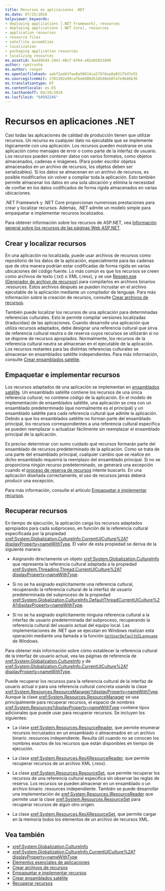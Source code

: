 ```yaml
---
title: Recursos en aplicaciones .NET
ms.date: 07/25/2018
helpviewer_keywords:
- deploying applications [.NET Framework], resources
- deploying applications [.NET Core], resources
- application resources
- resource files
- satellite assemblies
- localization
- packaging application resources
- localizing resources
ms.assetid: 8ad495d4-2941-40cf-bf64-e82e85825890
author: rpetrusha
ms.author: ronpet
ms.openlocfilehash: aabf2ad437ee8a50614ca27978aa0a031f5d7e55
ms.sourcegitcommit: 2701302a99cafbe0d86d53d540eb0fa7e9b46b36
ms.translationtype: HT
ms.contentlocale: es-ES
ms.lasthandoff: 04/28/2019
ms.locfileid: "64592246"
---
```

# <a name="resources-in-net-apps"></a>Recursos en aplicaciones .NET
Casi todas las aplicaciones de calidad de producción tienen que utilizar recursos. Un recurso es cualquier dato no ejecutable que se implemente lógicamente con una aplicación. Los recursos pueden mostrarse en una aplicación como mensajes de error o como parte de la interfaz de usuario. Los recursos pueden contener datos con varios formatos, como objetos almacenados, cadenas e imágenes. (Para poder escribir objetos almacenados en un archivo de recursos, los objetos deben ser serializables). Si los datos se almacenan en un archivo de recursos, es posible modificarlos sin volver a compilar toda la aplicación. Esto también permite almacenar los datos en una sola ubicación y elimina la necesidad de confiar en los datos codificados de forma rígida almacenados en varias ubicaciones.  
  
 .NET Framework y .NET Core proporcionan numerosas prestaciones para crear y localizar recursos. Además, .NET admite un modelo simple para empaquetar e implementar recursos localizados.  
  
 Para obtener información sobre los recursos de ASP.NET, vea [Información general sobre los recursos de las páginas Web ASP.NET](https://docs.microsoft.com/previous-versions/aspnet/ms227427(v=vs.100)).  
  
## <a name="creating-and-localizing-resources"></a>Crear y localizar recursos  

En una aplicación no localizada, puede usar archivos de recursos como repositorio de los datos de la aplicación, especialmente para las cadenas que de otra manera podrían estar codificadas de forma rígida en varias ubicaciones del código fuente. Lo más común es que los recursos se creen como archivos de texto (.txt) o XML (.resx), y se use [Resgen.exe (Generador de archivo de recursos)](../../../docs/framework/tools/resgen-exe-resource-file-generator.md) para compilarlos en archivos binarios .resources. Estos archivos después se pueden incrustar en el archivo ejecutable de la aplicación mediante un compilador de lenguaje. Para más información sobre la creación de recursos, consulte [Crear archivos de recursos](../../../docs/framework/resources/creating-resource-files-for-desktop-apps.md).  

También puede localizar los recursos de una aplicación para determinadas referencias culturales. Esto le permite compilar versiones localizadas (traducidas) de las aplicaciones. Cuando desarrolle una aplicación que utiliza recursos adaptados, debe designar una referencia cultural que sirva de referencia cultural neutra o de reserva cuyos recursos se utilizarán si no se dispone de recursos apropiados. Normalmente, los recursos de la referencia cultural neutra se almacenan en el ejecutable de la aplicación. Los recursos restantes para las distintas referencias culturales se almacenan en ensamblados satélite independientes. Para más información, consulte [Crear ensamblados satélite](../../../docs/framework/resources/creating-satellite-assemblies-for-desktop-apps.md).  
  
## <a name="packaging-and-deploying-resources"></a>Empaquetar e implementar recursos  
 Los recursos adaptados de una aplicación se implementan en [ensamblados satélite](../../../docs/framework/resources/packaging-and-deploying-resources-in-desktop-apps.md). Un ensamblado satélite contiene los recursos de una única referencia cultural; no contiene código de la aplicación. En el modelo de implementación de ensamblados satélite, una aplicación se crea con un ensamblado predeterminado (que normalmente es el principal) y un ensamblado satélite para cada referencia cultural que admite la aplicación. Debido a que los ensamblados satélite no forman parte del ensamblado principal, los recursos correspondientes a una referencia cultural específica se pueden reemplazar o actualizar fácilmente sin reemplazar el ensamblado principal de la aplicación.  
  
 Es preciso determinar con sumo cuidado qué recursos formarán parte del ensamblado de recursos predeterminado de la aplicación. Como se trata de una parte del ensamblado principal, cualquier cambio que se realice en dicho ensamblado requerirá la reemplazo del ensamblado principal. Si no se proporciona ningún recurso predeterminado, se generará una excepción cuando el [proceso de reserva de recursos](../../../docs/framework/resources/packaging-and-deploying-resources-in-desktop-apps.md) intente buscarlo. En una aplicación diseñada correctamente, el uso de recursos jamás deberá producir una excepción.  
  
 Para más información, consulte el artículo [Empaquetar e implementar recursos](../../../docs/framework/resources/packaging-and-deploying-resources-in-desktop-apps.md).  
  
## <a name="retrieving-resources"></a>Recuperar recursos  
 En tiempo de ejecución, la aplicación carga los recursos adaptados apropiados para cada subproceso, en función de la referencia cultural especificada por la propiedad <xref:System.Globalization.CultureInfo.CurrentUICulture%2A?displayProperty=nameWithType>. El valor de esta propiedad se deriva de la siguiente manera:  
  
- Asignando directamente un objeto <xref:System.Globalization.CultureInfo> que representa la referencia cultural adaptada a la propiedad <xref:System.Threading.Thread.CurrentUICulture%2A?displayProperty=nameWithType>.  
  
- Si no se ha asignado explícitamente una referencia cultural, recuperando la referencia cultural de la interfaz de usuario predeterminada del subproceso de la propiedad <xref:System.Globalization.CultureInfo.DefaultThreadCurrentUICulture%2A?displayProperty=nameWithType>.  
  
- Si no se ha asignado explícitamente ninguna referencia cultural a la interfaz de usuario predeterminada del subproceso, recuperando la referencia cultural del usuario actual del equipo local. Las implementaciones de .NET que se ejecutan en Windows realizan esta operación mediante una llamada a la función [`GetUserDefaultUILanguage`](/windows/desktop/api/winnls/nf-winnls-getuserdefaultuilanguage) de Windows.  
  
 Para obtener más información sobre cómo establecer la referencia cultural de la interfaz de usuario actual, vea las páginas de referencia de <xref:System.Globalization.CultureInfo> y de <xref:System.Globalization.CultureInfo.CurrentUICulture%2A?displayProperty=nameWithType>.  
  
 Puede recuperar los recursos para la referencia cultural de la interfaz de usuario actual o para una referencia cultural concreta usando la clase <xref:System.Resources.ResourceManager?displayProperty=nameWithType>. Aunque la clase <xref:System.Resources.ResourceManager> se usa principalmente para recuperar recursos, el espacio de nombres <xref:System.Resources?displayProperty=nameWithType> contiene tipos adicionales que puede usar para recuperar recursos. Se incluyen los siguientes:  
  
- La clase <xref:System.Resources.ResourceReader>, que permite enumerar recursos incrustados en un ensamblado o almacenados en un archivo binario .resources independiente. Resulta útil cuando no se conocen los nombres exactos de los recursos que están disponibles en tiempo de ejecución.  
  
- La clase <xref:System.Resources.ResXResourceReader>, que permite recuperar recursos de un archivo XML (.resx).  
  
- La clase <xref:System.Resources.ResourceSet>, que permite recuperar los recursos de una referencia cultural específica sin observar las reglas de reserva. Los recursos se pueden almacenar en un ensamblado o un archivo binario .resources independiente. También se puede desarrollar una implementación de <xref:System.Resources.IResourceReader> que permite usar la clase <xref:System.Resources.ResourceSet> para recuperar recursos de algún otro origen.  
  
- La clase <xref:System.Resources.ResXResourceSet>, que permite cargar en la memoria todos los elementos de un archivo de recursos XML.  
  
## <a name="see-also"></a>Vea también

- <xref:System.Globalization.CultureInfo>
- <xref:System.Globalization.CultureInfo.CurrentUICulture%2A?displayProperty=nameWithType>
- [Elementos esenciales de aplicaciones](../../../docs/standard/application-essentials.md)
- [Crear archivos de recursos](../../../docs/framework/resources/creating-resource-files-for-desktop-apps.md)
- [Empaquetar e implementar recursos](../../../docs/framework/resources/packaging-and-deploying-resources-in-desktop-apps.md)
- [Crear ensamblados satélite](../../../docs/framework/resources/creating-satellite-assemblies-for-desktop-apps.md)
- [Recuperar recursos](../../../docs/framework/resources/retrieving-resources-in-desktop-apps.md)
